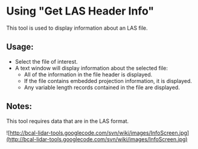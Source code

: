 # Using "Get LAS Header Info" #

This tool is used to display information about an LAS file.

## Usage: ##

  * Select the file of interest.
  * A text window will display information about the selected file:
    * All of the information in the file header is displayed.
    * If the file contains embedded projection information, it is displayed.
    * Any variable length records contained in the file are displayed.

## Notes: ##

This tool requires data that are in the LAS format.

![http://bcal-lidar-tools.googlecode.com/svn/wiki/images/InfoScreen.jpg](http://bcal-lidar-tools.googlecode.com/svn/wiki/images/InfoScreen.jpg)